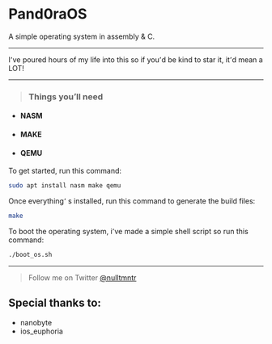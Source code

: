 # Pand0raOS

A simple operating system in assembly & C.

___

I՚ve poured hours of my life into this so if you՚d be kind to star it, it՚d mean a LOT!

___

> ### Things you՚ll need
- #### **NASM**
- #### **MAKE**
- #### **QEMU**

To get started, run this command:
```bash
sudo apt install nasm make qemu
```
Once everything՚ s installed, run this command to generate the build files:

```bash
make
```

To boot the operating system, i՚ve made a simple shell script so run this command:

```bash
./boot_os.sh
```
___

> Follow me on Twitter [@nulltmntr](twitter.com/nulltmntr)

## Special thanks to:
- nanobyte
- ios_euphoria